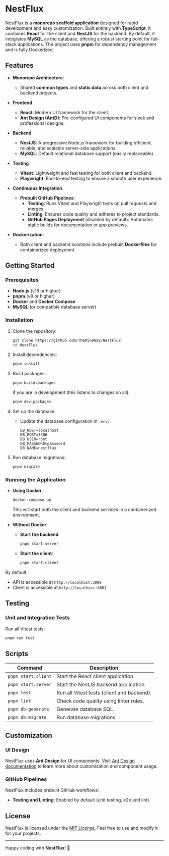 # NestFlux

NestFlux is a **monorepo scaffold application** designed for rapid development and easy customization. Built entirely with **TypeScript**, it combines **React** for the client and **NestJS** for the backend. By default, it integrates **MySQL** as the database, offering a robust starting point for full-stack applications. The project uses **pnpm** for dependency management and is fully Dockerized.

## Features

- **Monorepo Architecture**:

  - Shared **common types** and **static data** across both client and backend projects.

- **Frontend**

  - **React**: Modern UI framework for the client.
  - **Ant Design (AntD)**: Pre-configured UI components for sleek and professional designs.

- **Backend**

  - **NestJS**: A progressive Node.js framework for building efficient, reliable, and scalable server-side applications.
  - **MySQL**: Default relational database support (easily replaceable).

- **Testing**

  - **Vitest**: Lightweight and fast testing for both client and backend.
  - **Playwright**: End-to-end testing to ensure a smooth user experience.

- **Continuous Integration**

  - **Prebuilt GitHub Pipelines**:
    - **Testing**: Runs Vitest and Playwright tests on pull requests and merges.
    - **Linting**: Ensures code quality and adheres to project standards.
    - **GitHub Pages Deployment** (disabled by default): Automates static builds for documentation or app previews.

- **Dockerization**:
  - Both client and backend solutions include prebuilt **Dockerfiles** for containerized deployment.

## Getting Started

### Prerequisites

- **Node.js** (v16 or higher)
- **pnpm** (v8 or higher)
- **Docker** and **Docker Compose**
- **MySQL** (or compatible database server)

### Installation

1. Clone the repository:

   ```bash
   git clone https://github.com/TheMineWay/NestFlux
   cd NestFlux
   ```

2. Install dependencies:

   ```bash
   pnpm install
   ```

3. Build packages:

   ```bash
   pnpm build:packages
   ```

   if you are in development (this listens to changes on all):

   ```bash
   pnpm dev:packages
   ```

4. Set up the database:

   - Update the database configuration in `.env`:
     ```env
     DB_HOST=localhost
     DB_PORT=3306
     DB_USER=root
     DB_PASSWORD=password
     DB_NAME=nestflux
     ```

5. Run database migrations:
   ```bash
   pnpm migrate
   ```

### Running the Application

- **Using Docker**:

  ```bash
  docker-compose up
  ```

  This will start both the client and backend services in a containerized environment.

- **Without Docker**:
  - **Start the backend**:
    ```bash
    pnpm start:server
    ```
  - **Start the client**:
    ```bash
    pnpm start:client
    ```

By default:

- API is accessible at `http://localhost:3000`
- Client is accessible at `http://localhost:3001`

## Testing

### Unit and Integration Tests

Run all Vitest tests:

```bash
pnpm run test
```

## Scripts

| Command             | Description                                |
| ------------------- | ------------------------------------------ |
| `pnpm start:client` | Start the React client application.        |
| `pnpm start:server` | Start the NestJS backend application.      |
| `pnpm test`         | Run all Vitest tests (client and backend). |
| `pnpm lint`         | Check code quality using linter rules.     |
| `pnpm db:generate`  | Generate database SQL.                     |
| `pnpm db:migrate`   | Run database migrations.                   |

## Customization

### UI Design

NestFlux uses **Ant Design** for UI components. Visit [Ant Design documentation](https://ant.design/docs/react/introduce) to learn more about customization and component usage.

### GitHub Pipelines

NestFlux includes prebuilt GitHub workflows:

- **Testing and Linting**: Enabled by default (unit testing, e2e and lint).

## License

NestFlux is licensed under the [MIT License](LICENSE). Feel free to use and modify it for your projects.

---

Happy coding with **NestFlux**! 🚀
